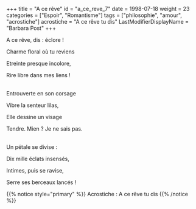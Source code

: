 +++
title = "A ce rêve"
id = "a_ce_reve_7"
date = 1998-07-18
weight = 23
categories = ["Espoir", "Romantisme"]
tags = ["philosophie", "amour", "acrostiche"]
acrostiche = "A ce rêve tu dis"
LastModifierDisplayName = "Barbara Post"
+++

A ce rêve, dis : éclore !

Charme floral où tu reviens

Etreinte presque incolore,

Rire libre dans mes liens !

 \
Entrouverte en son corsage

Vibre la senteur lilas,

Elle dessine un visage

Tendre. Mien ? Je ne sais pas.

 \
Un pétale se divise :

Dix mille éclats insensés,

Intimes, puis se ravise,

Serre ses berceaux lancés !

{{% notice style="primary" %}}
Acrostiche : A ce rêve tu dis
{{% /notice %}}
